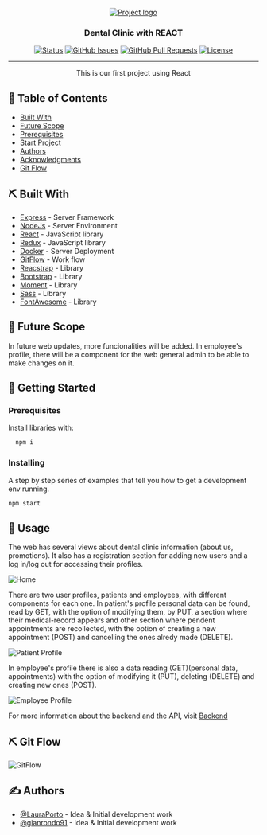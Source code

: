 <p align="center">
  <a href="" rel="noopener">
 <img src="https://user-images.githubusercontent.com/77154578/111915458-b1e0b600-8a76-11eb-8d52-360d77a00eee.png" alt="Project logo"></a>
</p>
<h3 align="center">Dental Clinic with REACT</h3>

<div align="center">


[![Status](https://img.shields.io/badge/status-active-success.svg)]()
[![GitHub Issues](https://img.shields.io/github/issues/kylelobo/The-Documentation-Compendium.svg)](https://github.com/kylelobo/The-Documentation-Compendium/issues)
[![GitHub Pull Requests](https://img.shields.io/github/issues-pr/kylelobo/The-Documentation-Compendium.svg)](https://github.com/kylelobo/The-Documentation-Compendium/pulls)
[![License](https://img.shields.io/badge/license-MIT-blue.svg)](LICENSE.md)

</div>

---

<p align="center"> This is our first project using React
    <br> 
</p>

## 📝 Table of Contents

- [Built With](#built)
- [Future Scope](#future_scope)
- [Prerequisites](#prerequisites)
- [Start Project](#start-project)
- [Authors](#authors)
- [Acknowledgments](#acknowledgments)
- [Git Flow](#gitFlow)


## ⛏️ Built With <a name = "built"></a>

- [Express](https://expressjs.com/) - Server Framework
- [NodeJs](https://nodejs.org/en/) - Server Environment
- [React](https://es.reactjs.org/) - JavaScript library 
- [Redux](https://es.redux.js.org/) - JavaScript library
- [Docker](https://docs.docker.com/) - Server Deployment
- [GitFlow](https://www.atlassian.com/es/git/tutorials/comparing-workflows/gitflow-workflow) - Work flow
- [Reacstrap](https://www.npmjs.com/package/reactstrap) - Library
- [Bootstrap](https://www.npmjs.com/package/bootstrap) - Library
- [Moment](https://www.npmjs.com/package/moment) - Library
- [Sass](https://sass-lang.com/) - Library
- [FontAwesome](https://www.npmjs.com/package/font-awesome) - Library


## 🚀 Future Scope <a name = "future_scope"></a>

In future web updates, more funcionalities will be added. In employee's profile, there will be a component for the web general admin to be able to make changes on it. 


## 🏁 Getting Started <a name = "getting_started"></a>


### Prerequisites  <a name="prerequisites"></a>

Install libraries with:

```bash
  npm i
```

### Installing

A step by step series of examples that tell you how to get a development env running.


```bash
npm start
```

## 🎈 Usage <a name="usage"></a>

The web has several views about dental clinic information (about us, promotions). It also has a registration section for adding new users and a log in/log out for accessing their profiles.

![Home](https://user-images.githubusercontent.com/77154578/111915613-798da780-8a77-11eb-99f9-72f6dc496e12.gif)

There are two user profiles, patients and employees, with different components for each one. In patient's profile personal data can be found, read by GET, with the option of modifying them, by PUT, a section where their medical-record appears and other section where pendent appointments are recollected, with the option of creating a new appointment (POST) and cancelling the ones alredy made (DELETE). 

![Patient Profile](https://user-images.githubusercontent.com/77154578/111915451-a3929a00-8a76-11eb-8da2-fda81b63ea77.gif)

In employee's profile there is also a data reading (GET)(personal data, appointments) with the option of modifying it (PUT), deleting (DELETE) and creating new ones (POST).

![Employee Profile](https://user-images.githubusercontent.com/77154578/111915440-95447e00-8a76-11eb-9a24-77e0b0139c39.gif)

For more information about the backend and the API, visit [Backend](https://github.com/LauraPorto/clinicaDental-GianLaura)


## ⛏️ Git Flow <a name = "gitFlow"></a>

![GitFlow](https://user-images.githubusercontent.com/77154578/111913162-29a9e300-8a6d-11eb-9ff8-6eefa9c58a93.gif)



## ✍️ Authors <a name = "authors"></a>

- [@LauraPorto](https://github.com/kylelobo) - Idea & Initial development work
- [@gianrondo91](https://github.com/GianRondo91) - Idea & Initial development work




